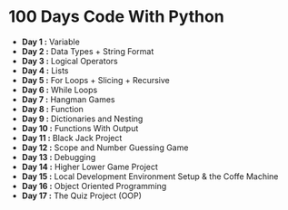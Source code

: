 # 100 Days Code With Python

- **Day 1 :** Variable
- **Day 2 :** Data Types + String Format
- **Day 3 :** Logical Operators
- **Day 4 :** Lists
- **Day 5 :** For Loops + Slicing + Recursive
- **Day 6 :** While Loops
- **Day 7 :** Hangman Games
- **Day 8 :** Function
- **Day 9 :** Dictionaries and Nesting
- **Day 10 :** Functions With Output
- **Day 11 :** Black Jack Project
- **Day 12 :** Scope and Number Guessing Game
- **Day 13 :** Debugging
- **Day 14 :** Higher Lower Game Project
- **Day 15 :** Local Development Environment Setup & the Coffe Machine
- **Day 16 :** Object Oriented Programming
- **Day 17 :** The Quiz Project (OOP)